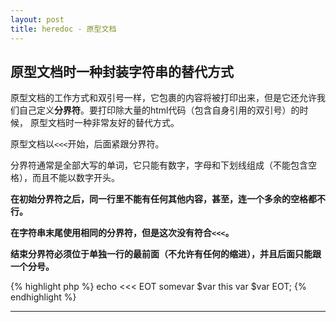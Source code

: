 ```yaml
---
layout: post
title: heredoc - 原型文档
---
```


## 原型文档时一种封装字符串的替代方式

原型文档的工作方式和双引号一样，它包裹的内容将被打印出来，但是它还允许我们自己定义**分界符**。要打印除大量的html代码（包含自身引用的双引号）的时候，
原型文档时一种非常友好的替代方式。

原型文档以`<<<`开始，后面紧跟分界符。

分界符通常是全部大写的单词，它只能有数字，字母和下划线组成（不能包含空格），而且不能以数字开头。

**在初始分界符之后，同一行里不能有任何其他内容，甚至，连一个多余的空格都不行。**

**在字符串末尾使用相同的分界符，但是这次没有符合`<<<`。**

**结束分界符必须位于单独一行的最前面（不允许有任何的缩进），并且后面只能跟一个分号。**

{% highlight php %}
echo <<< EOT
somevar $var
this var $var
EOT;
{% endhighlight %}

***
